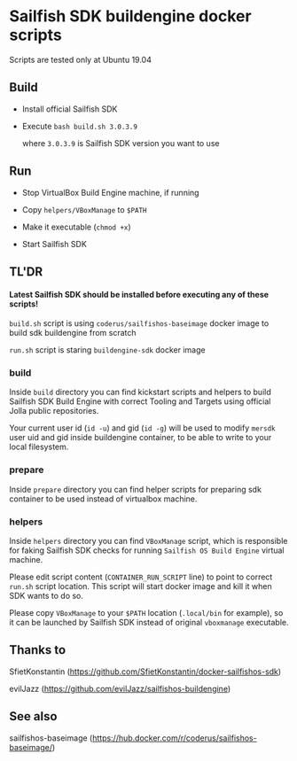 # Sailfish SDK buildengine docker scripts

Scripts are tested only at Ubuntu 19.04

## Build

* Install official Sailfish SDK

* Execute `bash build.sh 3.0.3.9`

  where `3.0.3.9` is Sailfish SDK version you want to use

## Run

* Stop VirtualBox Build Engine machine, if running

* Copy `helpers/VBoxManage` to `$PATH`

* Make it executable (`chmod +x`)

* Start Sailfish SDK

## TL'DR

#### Latest Sailfish SDK should be installed before executing any of these scripts!

`build.sh` script is using `coderus/sailfishos-baseimage` docker image to build sdk buildengine from scratch

`run.sh` script is staring `buildengine-sdk` docker image

### build

Inside `build` directory you can find kickstart scripts and helpers to build Sailfish SDK Build Engine with correct Tooling and Targets using official Jolla public repositories.

Your current user id (`id -u`) and gid (`id -g`) will be used to modify `mersdk` user uid and gid inside buildengine container, to be able to write to your local filesystem.

### prepare

Inside `prepare` directory you can find helper scripts for preparing sdk container to be used instead of virtualbox machine.

### helpers

Inside `helpers` directory you can find `VBoxManage` script, which is responsible for faking Sailfish SDK checks for running `Sailfish OS Build Engine` virtual machine.

Please edit script content (`CONTAINER_RUN_SCRIPT` line) to point to correct `run.sh` script location. This script will start docker image and kill it when SDK wants to do so.

Please copy `VBoxManage` to your `$PATH` location (`.local/bin` for example), so it can be launched by Sailfish SDK instead of original `vboxmanage` executable.

## Thanks to

SfietKonstantin (https://github.com/SfietKonstantin/docker-sailfishos-sdk)

evilJazz (https://github.com/evilJazz/sailfishos-buildengine)

## See also

sailfishos-baseimage (https://hub.docker.com/r/coderus/sailfishos-baseimage/)